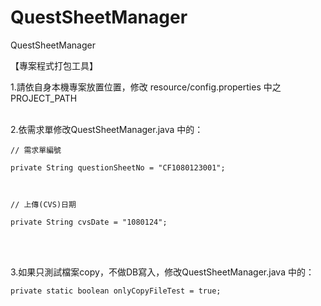 # QuestSheetManager
QuestSheetManager

【專案程式打包工具】

1.請依自身本機專案放置位置，修改 resource/config.properties 中之 PROJECT_PATH <br /> <br />

2.依需求單修改QuestSheetManager.java 中的： <br />
<pre><code>// 需求單編號 <br />
private String questionSheetNo = "CF1080123001"; <br /> <br />

// 上傳(CVS)日期 <br />
private String cvsDate = "1080124"; </pre></code><br /><br />

3.如果只測試檔案copy，不做DB寫入，修改QuestSheetManager.java 中的： <br />
  <pre><code>private static boolean onlyCopyFileTest = true; </pre></code><br />
	
